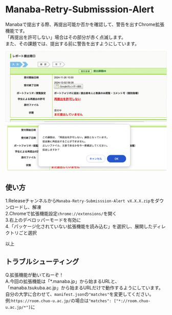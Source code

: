 # Manaba-Retry-Submisssion-Alert
Manabaで提出する際、再提出可能か否かを確認して、警告を出すChrome拡張機能です。
<br>「再提出を許可しない」場合はその部分が赤く点滅します。
<br>また、その課題では、提出する前に警告を出すようにしています。

![画面収録-2024-11-26-15.52.33.gif](Example-image/%E7%94%BB%E9%9D%A2%E5%8F%8E%E9%8C%B2-2024-11-26-15.52.33.gif)
![スクリーンショット 2024-11-26 15.56.36.png](Example-image/%E3%82%B9%E3%82%AF%E3%83%AA%E3%83%BC%E3%83%B3%E3%82%B7%E3%83%A7%E3%83%83%E3%83%88%202024-11-26%2015.56.36.png)

## 使い方
1.Releaseチャンネルから``Manaba-Retry-Submisssion-Alert vX.X.X.zip``をダウンロードし、解凍
<br>2.Chromeで拡張機能設定``chrome://extensions/``を開く
<br>3.右上のデベロッパーモードを有効に 
<br>4.「パッケージ化されていない拡張機能を読み込む」を選択し、展開したディレクトリごと選択

以上

## トラブルシューティング
Q.拡張機能が動いてねーぞ！
<br>A.今回の拡張機能は「*.manaba.jp」から始まるURLと、「manaba.tsukuba.ac.jp」から始まるURLだけで動作するようにしています。
<br>自分の大学に合わせて、``manifest.json``の``"matches"``を変更してください。
<br>例:```https://room.chuo-u.ac.jp/```の場合は```"matches": ["*://room.chuo-u.ac.jp/*"]```に

